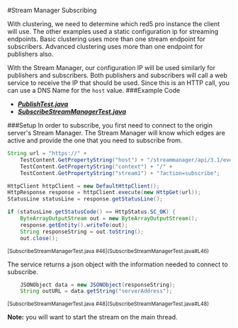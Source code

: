 #Stream Manager Subscribing

With clustering, we need to determine which red5 pro instance the client will use. The other examples used a static configuration ip for streaming endpoints. Basic clustering uses more than one stream endpoint for subscribers. Advanced clustering uses more than one endpoint for publishers also.

With the Stream Manager, our configuration IP will be used similarly for publishers and subscribers. Both publishers and subscribers will call a web service to receive the IP that should be used. Since this is an HTTP call, you can use a DNS Name for the `host` value.
###Example Code
- ***[PublishTest.java](../PublishTest/PublishTest.java)***
- ***[SubscribeStreamManagerTest.java](SubscribeStreamManagerTest.java)***

###Setup
In order to subscribe, you first need to connect to the origin server's Stream Manager. The Stream Manager will know which edges are active and provide the one that you need to subscribe from.

```Java
String url = "https://" +
	TestContent.GetPropertyString("host") + "/streammanager/api/3.1/event/" +
	TestContent.GetPropertyString("context") + "/" +
	TestContent.GetPropertyString("stream1") + "?action=subscribe";

HttpClient httpClient = new DefaultHttpClient();
HttpResponse response = httpClient.execute(new HttpGet(url));
StatusLine statusLine = response.getStatusLine();

if (statusLine.getStatusCode() == HttpStatus.SC_OK) {
	ByteArrayOutputStream out = new ByteArrayOutputStream();
	response.getEntity().writeTo(out);
	String responseString = out.toString();
	out.close();
```
<sup>
[SubscribeStreamManagerTest.java #46](SubscribeStreamManagerTest.java#L46)
</sup>

The service returns a json object with the information needed to connect to subscribe.

```Java
	JSONObject data = new JSONObject(responseString);
	String outURL = data.getString("serverAddress");
```
<sup>
[SubscribeStreamManagerTest.java #48](SubscribeStreamManagerTest.java#L48)
</sup>

**Note:** you will want to start the stream on the main thread.
